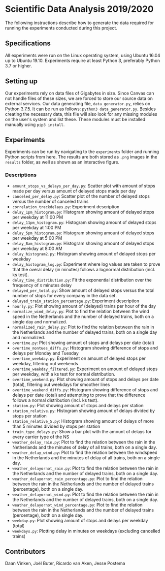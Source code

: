 # Scientific Data Analysis 2019/2020

The following instructions describe how to generate the data required for running the experiments conducted during this project.

## Specifications
All experiments were run on the Linux operating system, using Ubuntu 16.04 up to Ubuntu 19.10. Experiments require at least Python 3, preferably Python 3.7 or higher.

## Setting up
Our experiments rely on data files of Gigabytes in size. Since Canvas can not handle files of these sizes, we are forced to store our source data on external services.
Our data generating file, `data_generator.py`, relies on Python 3.7.5. It can be run as follows: `python3 data_generator.py`.
Besides creating the necessary data, this file will also look for any missing modules on the user's system and list these. These modules must be installed manually using `pip3 install`.

## Experiments
Experiments can be run by navigating to the `experiments` folder and running Python scripts from here. The results are both stored as `.png` images in the `results` folder, as well as shown as an interactive figure.

### Descriptions
- `amount_stops_vs_delays_per_day.py`: Scatter plot with amount of stops made per day versus amount of delayed stops made per day
- `canceled_per_delay.py`: Scatter plot of the number of delayed stops versus the number of canceled trains
- `correlation_trackdelays.py`: Experiment description
- `delay_1pm_histogram.py`: Histogram showing amount of delayed stops per weekday at 11:00 PM
- `delay_11pm_histogram.py`: Histogram showing amount of delayed stops per weekday at 1:00 PM
- `delay_5pm_histogram.py`: Histogram showing amount of delayed stops per weekday at 5:00 PM
- `delay_8am_histogram.py`: Histogram showing amount of delayed stops per weekday at 8:00 AM
- `delay_histogram2.py`: Histogram showing amount of delayed stops per weekday
- `delay_histogram_log.py`: Experiment where log values are taken to prove that the overal delay (in minutes) follows a lognormal distribution (incl. ks test).
- `delay_time_distribution.py`: Fit the exponential distribution over the frequency of _x_ minutes delay
- `delayed_per_total.py`: Show amount of delayed stops versus the total number of stops for every company in the data set.
- `delayed_train_station_percentage.py`: Experiment description
- `hourly.py`: Plot showing amount of (delayed) trains per hour of the day
- `normalize_wind_delay.py`: Plot to find the relation between the wind speed in the Netherlands and the number of delayed trains, both on a single day and normalized.
- `normalized_rain_delay.py`: Plot to find the relation between the rain in the Netherlands and the number of delayed trains, both on a single day and normalized.
- `overtime.py`: Plot showing amount of stops and delays per date (total)
- `overtime_montues_diffs.py`: Histogram showing difference of stops and delays per Monday and Tuesday
- `overtime_weekday.py`: Experiment on amount of delayed stops per weekday, filtering out weekends
- `overtime_weekday_filtered.py`: Experiment on amount of delayed stops per weekday, with a ks test for normal distribution.
- `overtime_weekend.py`: Plot showing amount of stops and delays per date (total), filtering out weekdays for smoother lines
- `overtime_weekend_diffs.py`: Histogram showing difference of stops and delays per date (total) and attempting to prove that the difference follows a normal distribution (incl. ks test).
- `station.py`: Plot showing amount of stops and delays per station
- `station_relative.py`: Histogram showing amount of delays divided by stops per station
- `station_relative_5.py`: Histogram showing amount of delays of more than 5 minutes divided by stops per station
- `train_type_delays.py`: Show a bar plot with the amount of delays for every carrier type of the NS
- `weather_delay_rain.py`: Plot to find the relation between the rain in the Netherlands and the minutes of delay of all trains, both on a single day.
- `weather_delay_wind.py`: Plot to find the relation between the windspeed in the Netherlands and the minutes of delay of all trains, both on a single day.
- `weather_delayornot_rain.py`: Plot to find the relation between the rain in the Netherlands and the number of delayed trains, both on a single day.
- `weather_delayornot_rain_percentage.py`: Plot to find the relation between the rain in the Netherlands and the number of delayed trains (percentage), both on a single day.
- `weather_delayornot_wind.py`: Plot to find the relation between the rain in the Netherlands and the number of delayed trains, both on a single day.
- `weather_delayornot_wind_percentage.py`: Plot to find the relation between the rain in the Netherlands and the number of delayed trains (percentage), both on a single day.
- `weekday.py`: Plot showing amount of stops and delays per weekday (total)
- `weekdays.py`: Plotting delay in minutes on weekdays (excluding cancelled trains)

## Contributors
Daan Vinken, Joël Buter, Ricardo van Aken, Jesse Postema

